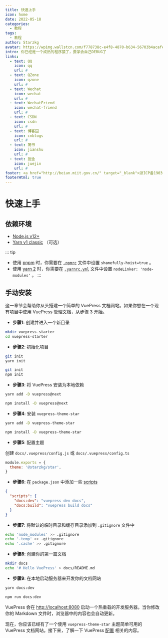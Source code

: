 ```yaml
---
title: 快速上手
icon: home
date: 2022-05-18
categories:
  - 教程
tags: 
  - 教程
author: Starzkg
avatar: https://wpimg.wallstcn.com/f778738c-e4f8-4870-b634-56703b4acafe.gif
intro: 你已经是一个成熟的程序猿了，要学会自己DEBUG了
links:
  - text: QQ
    icon: qq
    url: #
  - text: QZone
    icon: qzone
    url: #
  - text: Wechat
    icon: wechat
    url: #
  - text: WechatFriend
    icon: wechat-friend
    url: #
  - text: CSDN
    icon: csdn
    url: #
  - text: 博客园
    icon: cnblogs
    url: #
  - text: 简书
    icon: jianshu
    url: #
  - text: 掘金
    icon: juejin
    url: #
footer: <a href="http://beian.miit.gov.cn/" target="_blank">浙ICP备19031217号</a> | MIT Licensed | Copyright © 2021-present Starzkg 
footerHtml: true
---
```

# 快速上手

## 依赖环境

- [Node.js v12+](https://nodejs.org/)
- [Yarn v1 classic](https://classic.yarnpkg.com/zh-Hans/) （可选）

::: tip
- 使用 [pnpm](https://pnpm.io/zh/) 时，你需要在 [`.npmrc`](https://pnpm.io/zh/npmrc#shamefully-hoist) 文件中设置 `shamefully-hoist=true` 。
- 使用 [yarn 2](https://yarnpkg.com/) 时，你需要在 [`.yarnrc.yml`](https://yarnpkg.com/configuration/yarnrc#nodeLinker) 文件中设置 `nodeLinker: 'node-modules'` 。
:::

## 手动安装

这一章节会帮助你从头搭建一个简单的 VuePress 文档网站。如果你想在一个现有项目中使用 VuePress 管理文档，从步骤 3 开始。

- **步骤1**: 创建并进入一个新目录

```bash
mkdir vuepress-starter
cd vuepress-starter
```

- **步骤2**: 初始化项目

<CodeGroup>
  <CodeGroupItem title="YARN" active>

```bash
git init
yarn init
```

  </CodeGroupItem>

  <CodeGroupItem title="NPM">

```bash
git init
npm init
```

  </CodeGroupItem>
</CodeGroup>


- **步骤3**: 将 VuePress 安装为本地依赖

<CodeGroup>
  <CodeGroupItem title="YARN" active>

```bash
yarn add -D vuepress@next
```

  </CodeGroupItem>

  <CodeGroupItem title="NPM">

```bash
npm install -D vuepress@next
```

  </CodeGroupItem>
</CodeGroup>


- **步骤4**: 安装 `vuepress-theme-star`

<CodeGroup>
  <CodeGroupItem title="YARN" active>

```bash
yarn add -D vuepress-theme-star
```

  </CodeGroupItem>

  <CodeGroupItem title="NPM">

```bash
npm install -D vuepress-theme-star
```

  </CodeGroupItem>
</CodeGroup>

- **步骤5**: 配置主题

创建 `docs/.vuepress/config.js` 或 `docs/.vuepress/config.ts`
```js
module.exports = {
  theme: '@starzkg/star',
}
```

- **步骤6**: 在 `package.json` 中添加一些 [scripts](https://classic.yarnpkg.com/zh-Hans/docs/package-json#toc-scripts)

```json
{
  "scripts": {
    "docs:dev": "vuepress dev docs",
    "docs:build": "vuepress build docs"
  }
}
```

- **步骤7**: 将默认的临时目录和缓存目录添加到 `.gitignore` 文件中

```bash
echo 'node_modules' >> .gitignore
echo '.temp' >> .gitignore
echo '.cache' >> .gitignore
```

- **步骤8**: 创建你的第一篇文档

```bash
mkdir docs
echo '# Hello VuePress' > docs/README.md
```

- **步骤9**: 在本地启动服务器来开发你的文档网站

<CodeGroup>
  <CodeGroupItem title="YARN" active>

```bash
yarn docs:dev
```

  </CodeGroupItem>

  <CodeGroupItem title="NPM">

```bash
npm run docs:dev
```

  </CodeGroupItem>
</CodeGroup>

  VuePress 会在 [http://localhost:8080](http://localhost:8080) 启动一个热重载的开发服务器。当你修改你的 Markdown 文件时，浏览器中的内容也会自动更新。

现在，你应该已经有了一个使用 `vuepress-theme-star` 主题简单可用的 VuePress 文档网站。接下来，了解一下 VuePress [配置](https://v2.vuepress.vuejs.org/zh/guide/configuration.md) 相关的内容。
